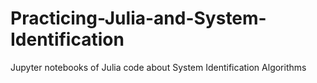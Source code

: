 # Practicing-Julia-and-System-Identification
Jupyter notebooks of Julia code about System Identification Algorithms
